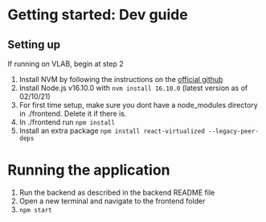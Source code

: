 # Getting started: Dev guide

## Setting up
If running on VLAB, begin at step 2

1. Install NVM by following the instructions on the [official github](https://github.com/nvm-sh/nvm)
2. Install Node.js v16.10.0 with `nvm install 16.10.0` (latest version as of 02/10/21)
3. For first time setup, make sure you dont have a node_modules directory in ./frontend. Delete it if there is.
4. In ./frontend run `npm install`
5. Install an extra package `npm install react-virtualized --legacy-peer-deps`

# Running the application
1. Run the backend as described in the backend README file
2. Open a new terminal and navigate to the frontend folder
3. `npm start`
